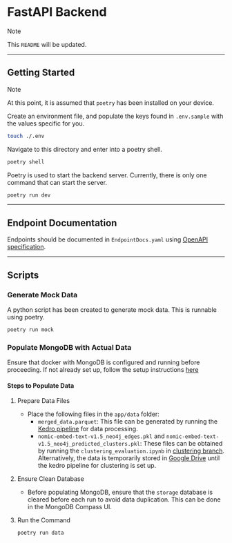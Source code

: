 
# FastAPI Backend

> [!NOTE]
> This `README` will be updated.

---

## Getting Started

> [!NOTE]
> At this point, it is assumed that `poetry` has been installed on your device.

Create an environment file, and populate the keys found in `.env.sample` with the values specific for you.

```bash
touch ./.env
```

Navigate to this directory and enter into a poetry shell.

```bash
poetry shell
```

Poetry is used to start the backend server. Currently, there is only one command that can start the server.

```bash
poetry run dev
```

---

## Endpoint Documentation

Endpoints should be documented in `EndpointDocs.yaml` using [OpenAPI specification](https://swagger.io/docs/specification/basic-structure/).

---

## Scripts

### Generate Mock Data

A python script has been created to generate mock data. This is runnable using poetry.

```bash
poetry run mock
```

### Populate MongoDB with Actual Data

Ensure that docker with MongoDB is configured and running before proceeding. If not already set up, follow the setup instructions [here](https://github.com/Wilsven/healthhub-content-optimization/tree/clustering_sx/docker)

#### Steps to Populate Data

1. Prepare Data Files
    - Place the following files in the `app/data` folder:
        - `merged_data.parquet`: This file can be generated by running the [Kedro pipeline](https://github.com/Wilsven/healthhub-content-optimization/tree/main?tab=readme-ov-file#running-kedro) for data processing.
        - `nomic-embed-text-v1.5_neo4j_edges.pkl` and `nomic-embed-text-v1.5_neo4j_predicted_clusters.pkl`: These files can be obtained by running the `clustering_evaluation.ipynb` in [clustering branch](https://github.com/Wilsven/healthhub-content-optimization/tree/clustering/content-optimization/notebooks). Alternatively, the data is temporarily stored in [Google Drive](https://drive.google.com/drive/folders/1FLg0omAB_zD20JUNkAQkjyi5OkNSDdXK) until the kedro pipeline for clustering is set up.

2. Ensure Clean Database
    - Before populating MongoDB, ensure that the `storage` database is cleared before each run to avoid data duplication. This can be done in the MongoDB Compass UI.

3. Run the Command 
    ```bash
    poetry run data
    ```
